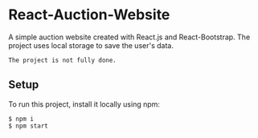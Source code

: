 # React-Auction-Website
A simple auction website created with React.js and React-Bootstrap. The project uses local storage to save the user's data.

`The project is not fully done.`

## Setup
To run this project, install it locally using npm:
```
$ npm i
$ npm start
```

